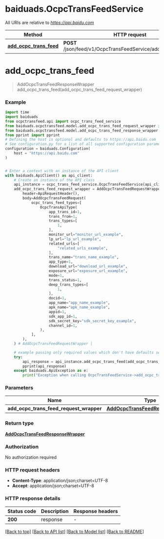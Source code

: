 # baiduads.OcpcTransFeedService

All URIs are relative to *https://api.baidu.com*

Method | HTTP request | Description
------------- | ------------- | -------------
[**add_ocpc_trans_feed**](OcpcTransFeedService.md#add_ocpc_trans_feed) | **POST** /json/feed/v1/OcpcTransFeedService/addOcpcTransFeed | 


# **add_ocpc_trans_feed**
> AddOcpcTransFeedResponseWrapper add_ocpc_trans_feed(add_ocpc_trans_feed_request_wrapper)



### Example


```python
import time
import baiduads
from ocpctransfeed.api import ocpc_trans_feed_service
from baiduads.ocpctransfeed.model.add_ocpc_trans_feed_request_wrapper import AddOcpcTransFeedRequestWrapper
from baiduads.ocpctransfeed.model.add_ocpc_trans_feed_response_wrapper import AddOcpcTransFeedResponseWrapper
from pprint import pprint
# Defining the host is optional and defaults to https://api.baidu.com
# See configuration.py for a list of all supported configuration parameters.
configuration = baiduads.Configuration(
    host = "https://api.baidu.com"
)


# Enter a context with an instance of the API client
with baiduads.ApiClient() as api_client:
    # Create an instance of the API class
    api_instance = ocpc_trans_feed_service.OcpcTransFeedService(api_client)
    add_ocpc_trans_feed_request_wrapper = AddOcpcTransFeedRequestWrapper(
        header=ApiRequestHeader(),
        body=AddOcpcTransFeedRequest(
            ocpc_trans_feed_types=[
                OcpcTransApiType(
                    app_trans_id=1,
                    trans_from=1,
                    trans_types=[
                        1,
                    ],
                    monitor_url="monitor_url_example",
                    lp_url="lp_url_example",
                    related_urls=[
                        "related_urls_example",
                    ],
                    trans_name="trans_name_example",
                    app_type=1,
                    download_url="download_url_example",
                    exposure_url="exposure_url_example",
                    mode=1,
                    trans_status=1,
                    deep_trans_types=[
                        1,
                    ],
                    docid=1,
                    app_name="app_name_example",
                    apk_name="apk_name_example",
                    appid=1,
                    sdk_app_id=1,
                    sdk_secret_key="sdk_secret_key_example",
                    channel_id=1,
                ),
            ],
        ),
    ) # AddOcpcTransFeedRequestWrapper | 

    # example passing only required values which don't have defaults set
    try:
        api_response = api_instance.add_ocpc_trans_feed(add_ocpc_trans_feed_request_wrapper)
        pprint(api_response)
    except baiduads.ApiException as e:
        print("Exception when calling OcpcTransFeedService->add_ocpc_trans_feed: %s\n" % e)
```


### Parameters

Name | Type | Description  | Notes
------------- | ------------- | ------------- | -------------
 **add_ocpc_trans_feed_request_wrapper** | [**AddOcpcTransFeedRequestWrapper**](AddOcpcTransFeedRequestWrapper.md)|  |

### Return type

[**AddOcpcTransFeedResponseWrapper**](AddOcpcTransFeedResponseWrapper.md)

### Authorization

No authorization required

### HTTP request headers

 - **Content-Type**: application/json;charset=UTF-8
 - **Accept**: application/json;charset=UTF-8


### HTTP response details

| Status code | Description | Response headers |
|-------------|-------------|------------------|
**200** | response |  -  |

[[Back to top]](#) [[Back to API list]](../README.md#documentation-for-api-endpoints) [[Back to Model list]](../README.md#documentation-for-models) [[Back to README]](../README.md)

